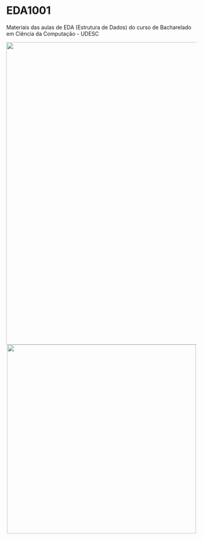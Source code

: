 # EDA1001
Materiais das aulas de EDA (Estrutura de Dados) do curso de Bacharelado em Ciência da Computação - UDESC

<p align="center">
  <img src="https://miro.medium.com/max/1400/1*5WXRN62ddiM_Gcf4GDdCZg.gif" width="800" />
  <img src="https://holypython.com/wp-content/uploads/2019/12/insertionsort2.gif" width="500" />
</p>
